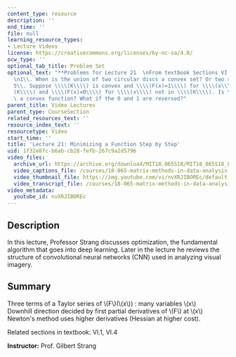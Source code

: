 ```yaml
---
content_type: resource
description: ''
end_time: ''
file: null
learning_resource_types:
- Lecture Videos
license: https://creativecommons.org/licenses/by-nc-sa/4.0/
ocw_type: ''
optional_tab_title: Problem Set
optional_text: "**Problems for Lecture 21  \nFrom textbook Sections VI.1 and VI.4**\n\
  \n1\\. When is the union of two circular discs a convex set? Or two squares?\n\n\
  5\\. Suppose \\\\(K\\\\) is convex and \\\\(F(x)=1\\\\) for \\\\(x\\\\) in \\\\\
  (K\\\\) and \\\\(F(x)=0\\\\) for \\\\(x\\\\) not in \\\\(K\\\\). Is \\\\(F\\\\)\
  \ a convex function? What if the 0 and 1 are reversed?"
parent_title: Video Lectures
parent_type: CourseSection
related_resources_text: ''
resource_index_text: ''
resourcetype: Video
start_time: ''
title: 'Lecture 21: Minimizing a Function Step by Step'
uid: 1f32e87c-b6ab-cb28-fefb-267c9a2d5796
video_files:
  archive_url: https://archive.org/download/MIT18.065S18/MIT18_065S18_Lecture21_300k.mp4
  video_captions_file: /courses/18-065-matrix-methods-in-data-analysis-signal-processing-and-machine-learning-spring-2018/1691edd6d6b7545c9792cbc6525adceb_nvXRJIBOREc.vtt
  video_thumbnail_file: https://img.youtube.com/vi/nvXRJIBOREc/default.jpg
  video_transcript_file: /courses/18-065-matrix-methods-in-data-analysis-signal-processing-and-machine-learning-spring-2018/4371db9866484c5b260f002c7f7de303_nvXRJIBOREc.pdf
video_metadata:
  youtube_id: nvXRJIBOREc
---
```


**Description**
---------------

In this lecture, Professor Strang discusses optimization, the fundamental algorithm that goes into deep learning. Later in the lecture he reviews the structure of convolutional neural networks (CNN) used in analyzing visual imagery.

**Summary**
-----------

Three terms of a Taylor series of \\(F\\)(\\(x\\)) : many variables \\(x\\)  
Downhill direction decided by first partial derivatives of \\(F\\) at \\(x\\)  
Newton's method uses higher derivatives (Hessian at higher cost).

Related sections in textbook: VI.1, VI.4

**Instructor:** Prof. Gilbert Strang

